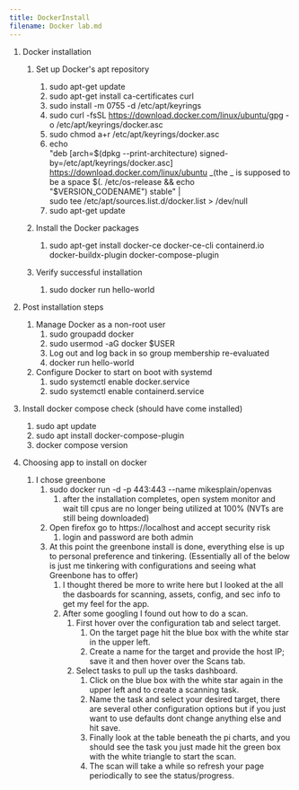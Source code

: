 ```yaml
---
title: DockerInstall
filename: Docker lab.md
---
```


1. Docker installation
	1. Set up Docker's apt repository
		1. sudo apt-get update
		2. sudo apt-get install ca-certificates curl
		3. sudo install -m 0755 -d /etc/apt/keyrings
		4. sudo curl -fsSL https://download.docker.com/linux/ubuntu/gpg -o /etc/apt/keyrings/docker.asc
		5. sudo chmod a+r /etc/apt/keyrings/docker.asc
		6. echo \
			"deb [arch=$(dpkg --print-architecture) signed-by=/etc/apt/keyrings/docker.asc] https://download.docker.com/linux/ubuntu \_(the _ is supposed to be a space
			$(. /etc/os-release && echo "$VERSION_CODENAME") stable" | \
			sudo tee /etc/apt/sources.list.d/docker.list > /dev/null
		8. sudo apt-get update
		
	1. Install the Docker packages
		1. sudo apt-get install docker-ce docker-ce-cli containerd.io docker-buildx-plugin docker-compose-plugin
		
	2. Verify successful installation
		1. sudo docker run hello-world
			
2. Post installation steps
	1. Manage Docker as a non-root user
		1. sudo groupadd docker
		2. sudo usermod -aG docker $USER
		3. Log out and log back in so group membership re-evaluated
		4. docker run hello-world
	2. Configure Docker to start on boot with systemd
		1. sudo systemctl enable docker.service
		2. sudo systemctl enable containerd.service

3. Install docker compose check (should have come installed)
	1. sudo apt update  
	2. sudo apt install docker-compose-plugin  
	3. docker compose version

4. Choosing app to install on docker
	1. I chose greenbone
		1. sudo docker run -d -p 443:443 --name mikesplain/openvas
			1. after the installation completes, open system monitor and wait till cpus are no longer being utilized at 100% (NVTs are still being downloaded)
		2. Open firefox go to https://localhost and accept security risk
			1. login and password are both admin
		3. At this point the greenbone install is done, everything else is up to personal preference and tinkering. (Essentially all of the below is just me tinkering with configurations and seeing what Greenbone has to offer)
			1. I thought thered be more to write here but I looked at the all the dasboards for scanning, assets, config, and sec info to get my feel for the app.
			2. After some googling I found out how to do a scan.
				1. First hover over the configuration tab and select target. 
					1. On the target page hit the blue box with the white star in the upper left. 
					2. Create a name for the target and provide the host IP; save it and then hover over the Scans tab. 
				2. Select tasks to pull up the tasks dashboard. 
					1. Click on the blue box with the white star again in the upper left and to create a scanning task. 
					2. Name the task and select your desired target, there are several other configuration options but if you just want to use defaults dont change anything else and hit save.
					3. Finally look at the table beneath the pi charts, and you should see the task you just made hit the green box with the white triangle to start the scan.
					4. The scan will take a while so refresh your page periodically to see the status/progress.
